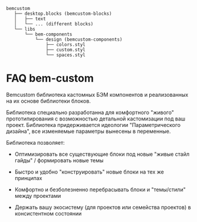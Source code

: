 ```
bemcustom
   ├── desktop.blocks (bemcustom-blocks)
   │   ├── text  
   │   └── ... (different blocks) 
   └── libs
       └── bem-components
           └── design (bemcustom-components)
               ├── colors.styl
               ├── custom.styl
               └── spaces.styl 
```

# FAQ bem-custom
Bemcustom библиотека кастомных БЭМ компонентов и реализованных на их основе библиотеки блоков.

Библиотека специально разработанна для комфортного "живого" прототипирования с возможностью детальной кастомизации под ваш проект. Библиотека придерживается идеологии "Параметрического дизайна", все изменяемые параметры вынесены в переменные.

Библиотека позволяет:
* Оптимизировать все существующие блоки под новые "живые стайл гайды" / формировать новые темы

* Быстро и удобно "конструировать" новые блоки на тех же принципах

* Комфортно и безболезненно перебрасывать блоки и "темы/стили" между проектами

* Держать вашу экосистему (для проектов или семейства проектов) в консистентном состоянии


